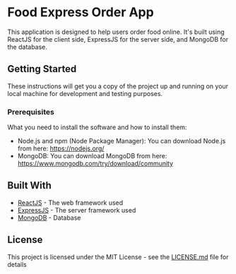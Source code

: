 # Food Express Order App

This application is designed to help users order food online. It's built using ReactJS for the client side, ExpressJS for the server side, and MongoDB for the database.

## Getting Started

These instructions will get you a copy of the project up and running on your local machine for development and testing purposes.

### Prerequisites

What you need to install the software and how to install them:

- Node.js and npm (Node Package Manager): You can download Node.js from here: https://nodejs.org/
- MongoDB: You can download MongoDB from here: https://www.mongodb.com/try/download/community

## Built With

* [ReactJS](https://reactjs.org/) - The web framework used
* [ExpressJS](https://expressjs.com/) - The server framework used
* [MongoDB](https://www.mongodb.com/) - Database

## License

This project is licensed under the MIT License - see the [LICENSE.md](LICENSE.md) file for details
